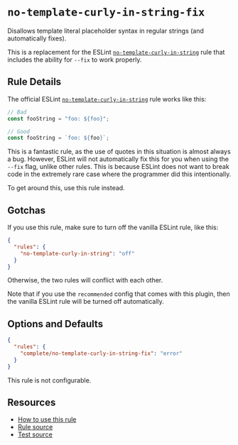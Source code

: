 # `no-template-curly-in-string-fix`

Disallows template literal placeholder syntax in regular strings (and automatically fixes).

This is a replacement for the ESLint [`no-template-curly-in-string`](https://eslint.org/docs/latest/rules/no-template-curly-in-string) rule that includes the ability for `--fix` to work properly.

## Rule Details

The official ESLint [`no-template-curly-in-string`](https://eslint.org/docs/latest/rules/no-template-curly-in-string) rule works like this:

```ts
// Bad
const fooString = "foo: ${foo}";

// Good
const fooString = `foo: ${foo}`;
```

This is a fantastic rule, as the use of quotes in this situation is almost always a bug. However, ESLint will not automatically fix this for you when using the `--fix` flag, unlike other rules. This is because ESLint does not want to break code in the extremely rare case where the programmer did this intentionally.

To get around this, use this rule instead.

## Gotchas

If you use this rule, make sure to turn off the vanilla ESLint rule, like this:

```json
{
  "rules": {
    "no-template-curly-in-string": "off"
  }
}
```

Otherwise, the two rules will conflict with each other.

Note that if you use the `recommended` config that comes with this plugin, then the vanilla ESLint rule will be turned off automatically.

## Options and Defaults

```json
{
  "rules": {
    "complete/no-template-curly-in-string-fix": "error"
  }
}
```

This rule is not configurable.

## Resources

- [How to use this rule](../../README.md#install--usage)
- [Rule source](../../src/rules/no-template-curly-in-string-fix.ts)
- [Test source](../../tests/rules/no-template-curly-in-string-fix.test.ts)
